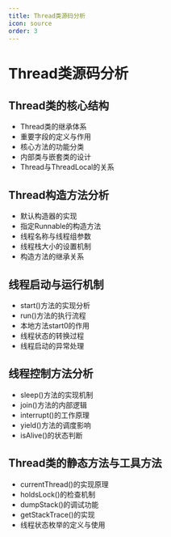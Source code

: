 ```yaml
---
title: Thread类源码分析
icon: source
order: 3
---
```


# Thread类源码分析

## Thread类的核心结构

- Thread类的继承体系
- 重要字段的定义与作用
- 核心方法的功能分类
- 内部类与嵌套类的设计
- Thread与ThreadLocal的关系

## Thread构造方法分析

- 默认构造器的实现
- 指定Runnable的构造方法
- 线程名称与线程组参数
- 线程栈大小的设置机制
- 构造方法的继承关系

## 线程启动与运行机制

- start()方法的实现分析
- run()方法的执行流程
- 本地方法start0的作用
- 线程状态的转换过程
- 线程启动的异常处理

## 线程控制方法分析

- sleep()方法的实现机制
- join()方法的内部逻辑
- interrupt()的工作原理
- yield()方法的调度影响
- isAlive()的状态判断

## Thread类的静态方法与工具方法

- currentThread()的实现原理
- holdsLock()的检查机制
- dumpStack()的调试功能
- getStackTrace()的实现
- 线程状态枚举的定义与使用
